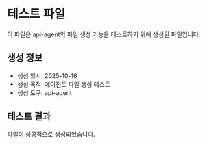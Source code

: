 # 테스트 파일

이 파일은 api-agent의 파일 생성 기능을 테스트하기 위해 생성된 파일입니다.

## 생성 정보
- 생성 일시: 2025-10-16
- 생성 목적: 에이전트 파일 생성 테스트
- 생성 도구: api-agent

## 테스트 결과
파일이 성공적으로 생성되었습니다.
